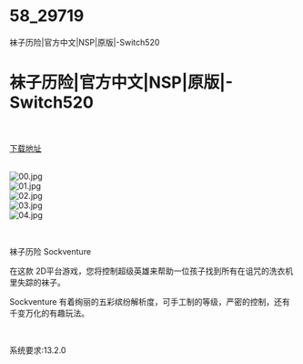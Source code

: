# 58_29719
袜子历险|官方中文|NSP|原版|-Switch520
# 袜子历险|官方中文|NSP|原版|-Switch520
 <br/></br>
[下载地址](https://www.switch520.cc/article/29719 "下载地址")
<br/></br>

<p><img title="00.jpg" src="https://www.switch520.cc/muke_img/2022_04_15_fb2a28aaa1ee8.jpg" alt="00.jpg"><br>
<img title="01.jpg" src="https://www.switch520.cc/muke_img/2022_04_15_a270aec9a0df0.jpg" alt="01.jpg"><br>
<img title="02.jpg" src="https://www.switch520.cc/muke_img/2022_04_15_18fdb865dfe70.jpg" alt="02.jpg"><br>
<img title="03.jpg" src="https://www.switch520.cc/muke_img/2022_04_15_7bbf52fa4e257.jpg" alt="03.jpg"><br>
<img title="04.jpg" src="https://www.switch520.cc/muke_img/2022_04_15_c872837b72dbd.jpg" alt="04.jpg"></p>
<p>&nbsp;</p>
<p>袜子历险 Sockventure</p>
<p>在这款 2D平台游戏，您将控制超级英雄来帮助一位孩子找到所有在诅咒的洗衣机里失踪的袜子。</p>
<p>Sockventure 有着绚丽的五彩缤纷解析度，可手工制的等级，严密的控制，还有千变万化的有趣玩法。</p>
<p>&nbsp;</p>
<p>系统要求:13.2.0</p>



<div id="gtx-trans" style="position: absolute; left: 1px; top: 1696px;">
<div class="gtx-trans-icon"></div>
</div>
<p></p> 
